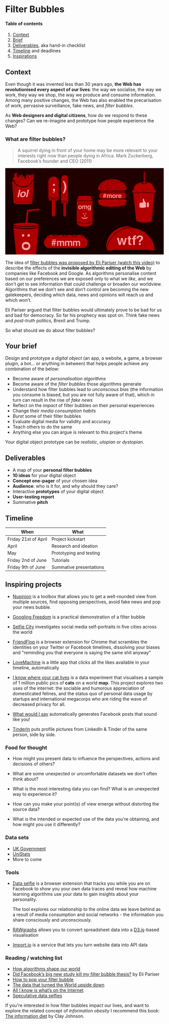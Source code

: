 # Filter Bubbles

#### Table of contents

1. [Context](#context)
2. [Brief](#your-brief)
3. [Deliverables](#deliverables), aka hand-in checklist
4. [Timeline](#timeline) and deadlines
5. [Inspirations](#inspiring-projects)

## Context

Even though it was invented less than 30 years ago, **the Web has revolutionised every aspect of our lives**: the way we socialise, the way we work, they way we shop, the way we produce and consume information. Among many positive changes, the Web has also enabled the precarisation of work, pervasive surveillance, fake news, and *filter bubbles*. 

As **Web designers and digital citizens**, how do we respond to these changes? Can we re-imagine and prototype how people experience the Web? 

### What are filter bubbles?

> A squirrel dying in front of your home may be more relevant to your interests right now than people dying in Africa.
> Mark Zuckerberg, Facebook’s founder and CEO (2011)

[![](assets/junk-food-analogy.png)](http://www.ted.com/talks/eli_pariser_beware_online_filter_bubbles?language=en#t-53082)

The idea of [filter bubbles was proposed by Eli Pariser (watch this video)](http://www.ted.com/talks/eli_pariser_beware_online_filter_bubbles?language=en#t-53082) to describe the effects of the **invisible algorithmic editing of the Web** by companies like Facebook and Google. As algorithms personalise content based on our preferences we are exposed only to what we *like*, and we don't get to see information that could challenge or broaden our worldview. Algorithms that we don’t see and don’t control are becoming the new gatekeepers, deciding which data, news and opinions will reach us and which won’t.

Eli Pariser argued that filter bubbles would ultimately prove to be bad for us and bad for democracy. So far his prophecy was spot on. Think fake news and *post-truth* politics, Brexit and Trump.

So what should we do about filter bubbles?


## Your brief

Design and prototype a *digital object* (an app, a website, a game, a browser plugin, a bot... or anything in between) that helps people achieve any combination of the below:

* Become aware of *personalisation algorithms*
* Become aware of the *filter bubbles* those algorithms generate 
* Understand how filter bubbles lead to *unconscious bias* (the information you consume is biased, but you are not fully aware of that), which in turn can result in the rise of *fake news*
* Reflect on the *impact* of filter bubbles on their personal experiences
* Change their *media consumption habits* 
* *Burst* some of their filter bubbles
* Evaluate digital media for validity and accuracy
* Teach others to do the same
* Anything else you can argue is relevant to this project's theme

Your digital object prototype can be *realistic*, *utopian* or *dystopian*.


## Deliverables

* A map of your **personal filter bubbles**
* **10 ideas** for your digital object
* **Concept one-pager** of your chosen idea
* **Audience**: who is it for, and why should they care?  
* Interactive **prototypes** of your digital object
* **User-testing report**
* Summative **pitch**


## Timeline

When | What
---- | ----
Friday 21st of April | Project kickstart
April | Research and ideation
May | Prototyping and testing
Friday 2nd of June | Tutorials 
Friday 9th of June | Summative presentations 


## Inspiring projects

* [Nupinion](http://www.nupinion.com/) is a toolbox that allows you to get a well-rounded view from multiple sources, find opposing perspectives, avoid fake news and pop your news bubble.

* [Googling Freedom](https://www.flickr.com/photos/stml/sets/72157649456886632/) is a practical demonstration of a filter bubble

* [Selfie City](http://selfiecity.net/) investigates social media self-portraits in five cities across the world

* [FriendFlop](http://fffff.at/friendflop) is a browser extension for Chrome that scrambles the identities on your Twitter or Facebook timelines, dissolving your biases and "reminding you that everyone is saying the same shit anyway"

* [LoveMachine](http://p.xuv.be/tag/lovemachine) is a little app that clicks all the likes available in your timeline, automatically

* [I know where your cat lives](http://iknowwhereyourcatlives.com) is a data experiment that visualises a sample of 1 million public pics of **cats** on a world **map**. This project explores two uses of the internet: the sociable and humorous appreciation of domesticated felines, and the status quo of personal data usage by startups and international megacorps who are riding the wave of decreased privacy for all.

* [What would I say](http://what-would-i-say.com/about.html) automatically generates Facebook posts that sound like you!

* [TinderIn](http://driesdepoorter.be/tinderin/) puts profile pictures from LinkedIn & Tinder of the same person, side by side.

### Food for thought

* How might you present data to influence the perspectives, actions and decisions of others?

* What are some unexpected or uncomfortable datasets we don't often think about?

* What is the most interesting data you can find? What is an unexpected way to experience it?

* How can you make your point(s) of view emerge without distorting the source data?

* What is the intended or expected use of the data you're obtaining, and how might you use it differently?

### Data sets

* [UK Government](http://data.gov.uk/data/search)
* [UniStats](https://unistats.direct.gov.uk/open-access-data)
* More to come

### Tools

* [Data selfie](https://dataselfie.it/#/) is a browser extension that tracks you while you are on Facebook to show you your own data traces and reveal how machine learning algorithms use your data to gain insights about your personality.

	The tool explores our relationship to the online data we leave behind as a result of media consumption and social networks - the information you share consciously and unconsciously.

* [RAWgraphs](http://rawgraphs.io) allows you to convert spreadsheet data into a [D3.js](http://d3js.org/)-based visualisation 

* [Import.io](https://import.io/) is a service that lets you turn website data into API data

### Reading / watching list

* [How algorithms shape our world](http://ed.ted.com/lessons/kevin-slavin-how-algorithms-shape-our-world)
* [Did Facebook’s big new study kill my filter bubble thesis?](https://backchannel.com/facebook-published-a-big-new-study-on-the-filter-bubble-here-s-what-it-says-ef31a292da95) by Eli Pariser
* [How to pop your filter bubble](https://medium.com/@paminthelab/how-to-pop-your-filter-bubble-4b8808ffdf0f)
* [The data that turned the World upside down](https://motherboard.vice.com/en_us/article/how-our-likes-helped-trump-win)
* [All I know is what’s on the Internet](http://reallifemag.com/all-i-know-is-whats-on-the-internet/)
* [Speculative data selfies](https://policyreview.info/articles/news/speculative-data-selfies/449)

If you're interested in how filter bubbles impact our lives, and want to explore the related concept of *information obesity* I recommend this book: [The information diet](http://www.informationdiet.com) by Clay Johnson.
